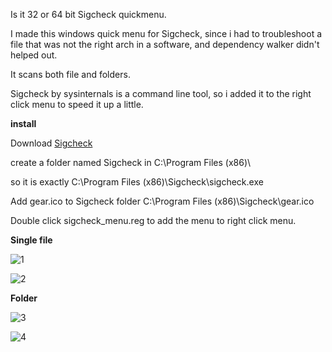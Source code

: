 Is it 32 or 64 bit Sigcheck quickmenu.

I made this windows quick menu for Sigcheck, since i had to troubleshoot a file that was not the right arch in a software, and dependency walker didn't helped out.

It scans both file and folders.

Sigcheck by sysinternals is a command line tool, so i added it to the right click menu to speed it up a little.



**install**

Download [Sigcheck](https://technet.microsoft.com/en-us/sysinternals/bb897441.aspx)

create a folder named Sigcheck in C:\Program Files (x86)\

so it is exactly C:\Program Files (x86)\Sigcheck\sigcheck.exe

Add gear.ico to Sigcheck folder C:\Program Files (x86)\Sigcheck\gear.ico

Double click sigcheck_menu.reg to add the menu to right click menu.

**Single file**

![1](https://cloud.githubusercontent.com/assets/3592375/22664194/d11c1834-ecaf-11e6-9685-0cabe9f2289e.png)

![2](https://cloud.githubusercontent.com/assets/3592375/22664192/d11ac7c2-ecaf-11e6-9cba-0a84c636a43b.png)

**Folder**

![3](https://cloud.githubusercontent.com/assets/3592375/22664193/d11b93aa-ecaf-11e6-8a97-5ecd7f7dc691.png)

![4](https://cloud.githubusercontent.com/assets/3592375/22664191/d117ad9e-ecaf-11e6-8257-9c5c1bba6e53.png)




